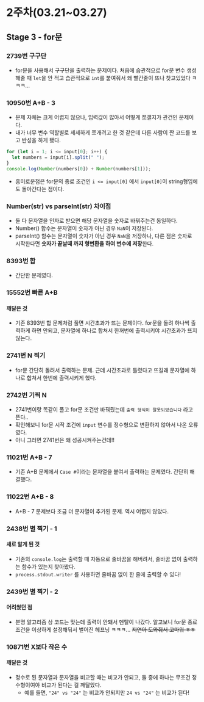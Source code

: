 # 2주차(03.21~03.27)

## Stage 3 - for문

### 2739번 구구단

- for문을 사용해서 구구단을 출력하는 문제이다. 처음에 습관적으로 for문 변수 생성해줄 때 `let`을 안 적고 습관적으로 `int`를 붙여줘서 왜 빨간줄이 뜨나 찾고있었다 ㅋㅋㅋ...

### 10950번 A+B - 3

- 문제 자체는 크게 어렵지 않으나, 입력값이 많아서 어떻게 쪼갤지가 관건인 문제이다.
- 내가 너무 변수 역할별로 세세하게 쪼개려고 한 것 같은데 다른 사람이 짠 코드를 보고 반성을 하게 됐다.

```js
for (let i = 1; i <= input[0]; i++) {
  let numbers = input[i].split(" ");
}
console.log(Number(numbers[0]) + Number(numbers[1]));
```

- 흥미로운점은 for문의 종료 조건인 `i <= input[0]` 에서 `input[0]`이 string형임에도 돌아간다는 점이다.

### Number(str) vs parseInt(str) 차이점

- 둘 다 문자열을 인자로 받으면 해당 문자열을 숫자로 바꿔주는건 동일하다.
- Number() 함수는 문자열이 숫자가 아닌 경우 `NaN`이 저장된다.
- parseInt() 함수는 문자열이 숫자가 아닌 경우 `NaN`을 저장하나, 다른 점은 숫자로 시작한다면 **숫자가 끝날때 까지 형변환을 하여 변수에 저장**한다.

### 8393번 합

- 간단한 문제였다.

### 15552번 빠른 A+B

#### 깨달은 것

- 기존 8393번 합 문제처럼 풀면 시간초과가 뜨는 문제이다. for문을 돌려 하나씩 출력하게 하면 안되고, 문자열에 하나로 합쳐서 한꺼번에 출력시키야 시간초과가 뜨지 않는다.

### 2741번 N 찍기

- for문 간단히 돌려서 출력하는 문제. 근데 시간초과로 틀렸다고 뜨길래 문자열에 하나로 합쳐서 한번에 출력시키게 했다.

### 2742번 기찍 N

- 2741번이랑 똑같이 풀고 for문 조건만 바꿔줬는데 `출력 형식이 잘못되었습니다` 라고 뜬다..
- 확인해보니 for문 시작 조건에 `input` 변수를 정수형으로 변환하지 않아서 나온 오류였다.
- 아니 그러면 2741번은 왜 성공시켜주는건데!!

### 11021번 A+B - 7

- 기존 A+B 문제에서 `Case #`이라는 문자열을 붙여서 출력하는 문제였다. 간단히 해결했다.

### 11022번 A+B - 8

- A+B - 7 문제보다 조금 더 문자열이 추가된 문제. 역시 어렵지 않았다.

### 2438번 별 찍기 - 1

#### 새로 알게 된 것

- 기존의 `console.log`는 출력할 때 자동으로 줄바꿈을 해버려서, 줄바꿈 없이 출력하는 함수가 있는지 찾아봤다.
- `process.stdout.writer` 를 사용하면 줄바꿈 없이 한 줄에 출력할 수 있다!

### 2439번 별 찍기 - 2

#### 어려웠던 점

- 분명 알고리즘 상 코드는 맞는데 출력이 안돼서 멘탈이 나갔다. 알고보니 for문 종료 조건을 이상하게 설정해둬서 벌어진 헤프닝 ㅋㅋㅋ... ~~지연아 도와줘서 고마워 ㅎㅎ~~

### 10871번 X보다 작은 수

#### 깨달은 것

- 정수로 된 문자열과 문자열을 비교할 때는 비교가 안되고, 둘 중에 하나는 무조건 정수형이여야 비교가 된다는 걸 깨달았다.
  - 예를 들면, `"24" vs "24"` 는 비교가 안되지만 `24 vs "24"` 는 비교가 된다!
